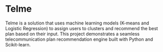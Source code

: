 # Telme
Telme is a solution that uses machine learning models (K-means and Logistic Regression) to assign users to clusters and recommend the best plan based on their input. This project demonstrates a seamless telecommunication plan recommendation engine built with Python and Scikit-learn.
